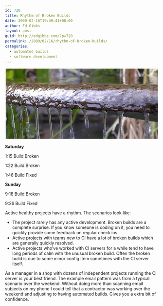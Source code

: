 ```yaml
---
id: 720
title: Rhythm of Broken Builds
date: 2009-02-16T19:49:41+00:00
author: Ed Gibbs
layout: post
guid: http://edgibbs.com/?p=720
permalink: /2009/02/16/rhythm-of-broken-builds/
categories:
  - automated builds
  - software development
---
```

<div align="center">
  <img src="/images/zen_fountain.jpg" />
</div>

<!-- http://www.flickr.com/photos/amunivers/100922541/ -->

**Saturday**

1:15 Build Broken
  
1:22 Build Broken
  
1:46 Build Fixed

**Sunday**

9:18 Build Broken
  
9:26 Build Fixed

Active healthy projects have a rhythm. The scenarios look like:

  * The project rarely has any active development. Broken builds are a complete surprise. If you know someone is coding on it, you need to quickly provide some feedback on regular check ins.
  * Active projects with teams new to CI have a lot of broken builds which are generally quickly resolved.
  * Active projects who&#8217;ve worked with CI servers for a while tend to have long periods of calm with the unusual broken build. Often the broken build is due to some minor config item sometimes with the CI server itself.

As a manager in a shop with dozens of independent projects running the CI server is your best friend. The example email pattern was from a typical scenario over the weekend. Without doing more than scanning email subjects on my phone I could tell that a contractor was working over the weekend and adjusting to having automated builds. Gives you a extra bit of confidence.